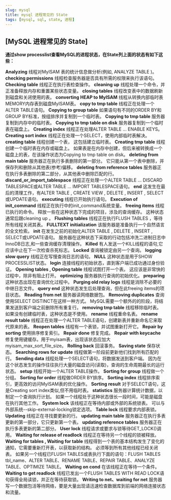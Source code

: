 ```yaml
---
slug: mysql
title: mysql 进程常见的 State
tags: [mysql, sql, state, 进程]
---
```


## [MySQL 进程常见的 State]

**通过show processlist查看MySQL的进程状态，在State列上面的状态有如下这些：**

**Analyzing**
线程对MyISAM 表的统计信息做分析(例如, ANALYZE TABLE )。
**checking permissions**
线程检查服务器是否具有所需的权限来执行该语句。
**Checking table**
线程正在执行表检查操作。
**cleaning up**
线程处理一个命令，并正准备释放内存和重置某些状态变量。
**closing tables**
线程改变表中的数据刷新到磁盘和关闭使用的表。
**converting HEAP to MyISAM**
线程从转换内部临时表MEMORY内存表到磁盘MyISAM表。
**copy to tmp table**
线程正在处理一个ALTER TABLE语句。
**Copying to group table**
如果语句有不同的ORDER BY和GROUP BY标准，按组排序并复制到一个临时表。
**Copying to tmp table**
服务器复制到内存中的临时表。
**Copying to tmp table on disk**
服务器复制到一个临时表在磁盘上。 
**Creating index**
线程正在处理ALTER TABLE ... ENABLE KEYS。
**Creating sort index**
线程正在处理一个SELECT，使用内部临时表解决。
**creating table**
线程创建一个表， 这包括建立临时表。
**Creating tmp table**
线程创建一个临时表在内存或磁盘上。 如果表是在内存中创建，但后来被转换成一个磁盘上的表，在该操作状态为Copying to tmp table on disk。
**deleting from main table**
服务器正在执行多表删除的第一部分。 它只能从第一个表中删除，并保存列和删除从其他表(参考)偏移。
**deleting from reference tables**
服务器正在执行多表删除的第二部分，从其他表中删除匹配的行。
**discard_or_import_tablespace**
线程正在处理一个ALTER TABLE ... DISCARD TABLESPACE或ALTER TABLE ... IMPORT TABLESPACE语句。
**end**
这发生在最后的清理工作，有ALTER TABLE , CREATE VIEW , DELETE , INSERT , SELECT或UPDATE语句。
**executing**
线程已开始执行语句。
**Execution of init_command**
线程正在执行中的init_command系统变量。
**freeing items**
线程已执行的命令。 释放一些在这种状态下完成的项目，涉及的查询缓存。 这种状态通常后跟cleaning up 。
**Flushing tables**
线程正在执行FLUSH TABLES ，等待所有线程关闭其表。
**FULLTEXT initialization**
该服务器是准备执行一个自然语言的全文检索。
**init**
在发生之前的初始化ALTER TABLE , DELETE , INSERT , SELECT或UPDATE语句。 服务器在这种状态下采取的行动包括冲洗二进制日志中InnoDB日志,和一些查询缓存清理操作。
**Killed**
有人发送一个KILL线程的语句,它应该中止在下一次检查杀死标志。
**Locked**
查询被锁定由另一个查询。
**logging slow query**
线程正在写慢查询日志的语句。
**NULL**
这种状态是用于SHOW PROCESSLIST状态。
**login**
连接线程的初始状态，直到客户端已成功通过身份验证。
**Opening tables , Opening table**
线程试图打开一个表。 这应该是非常快的过程中，除非有阻止打开。
**optimizing**
服务器执行查询的初始优化。
**preparing**
这种状态出现在查询优化过程中。
**Purging old relay logs**
线程是消除不必要的中继日志文件。
**query end**
这种状态发生后处理查询，但在此freeing items的项目状态。
**Reading from net**
服务器读网络数据包。
**Removing duplicates**
查询使用SELECT DISTINCT在这样一种方式。 MySQL需要一个额外的的阶段，将结果发送到客户端之前删除所有重复行。
**removing tmp table**
线程移除临时表。 如果没有创建临时表，这种状态是不使用。
**rename**
线程重命名表。
**rename result table**
线程正在处理一个ALTER TABLE语句，创建新表并重新命名它来取代原来的表。
**Reopen tables**
线程有一个表锁，并试图重新打开它。
**Repair by sorting**
使用排序修复索引。
**Repair done**
修复完成。
**Repair with keycache**
修复使用键缓存。用于myisam表，出现该状态应加大myisam_max_sort_file_size。
**Rolling back**
回滚事务。
**Saving state**
保存状态。
**Searching rows for update**
线程做第一阶段前更新他们找到所有匹配的行。
**Sending data**
线程处理一个SELECT语句，将数据发送到客户端。 因为在这个状态发生的操作往往执行大量的磁盘访问(读取)，查询的生命周期最长的运行状态。
**setup**
线程开始一个ALTER TABLE操作。
**Sorting for group**
线程做一个分组。
**Sorting for order**
线程做ORDER BY排序。
**Sorting index**
线程排序索引，更高效的访问MyISAM表的优化操作。
**Sorting result**
对于SELECT语句，这是Creating sort index类似,但不用临时表。
**statistics**
服务器计算统计数据，以制定一个查询执行计划。 如果一个线程处于这种状态很长一段时间，可能是磁盘在执行其他工作。
**System lock**
该线程正在等待内部或外部的系统锁表。 可以与外部系统--skip-external-locking锁定选项。
**Table lock**
线程要求内部表锁。
**Updating**
线程正在寻找要更新的行。
**updating main table**
服务器正在执行多表更新的第一部分，它只更新第一个表。
**updating reference tables**
服务器正在执行多表更新的第二部分。
**User lock**
线程请求或要求与锁等待GET_LOCK()调用。
**Waiting for release of readlock**
线程正在等待另一个线程的锁被释放。
**Waiting for tables , Waiting for table**
线程得到一个表的基本结构发生了变化的通知，它需要重新打开表，以获取新的结构。 必须等到所有其他线程已经关闭表。
如果另一个线程已FLUSH TABLES或表执行下面的语句：FLUSH TABLES tbl_name、ALTER TABLE、RENAME TABLE、REPAIR TABLE、ANALYZE TABLE、OPTIMIZE TABLE。
**Waiting on cond**
在该线程正在等待一个条件。
**Waiting to get readlock**
线程已发出一个FLUSH TABLES WITH READ LOCK语句获得全局读锁，并正在等待获取锁。
**Writing to net、waiting for net**
服务器写一个数据包活等待网络，要是大量出现请迅速检查数据库到前端的网络连接状态和流量。